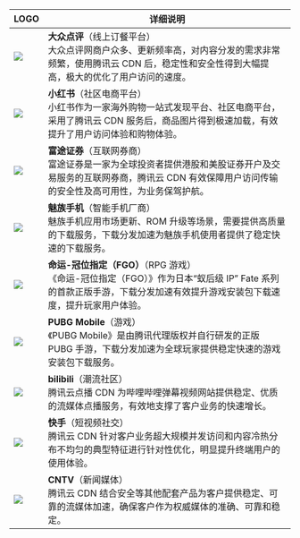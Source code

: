 
<table>
<thead>
<tr>
<th style="text-align: center;font-weight:700;">LOGO</th>
<th style="text-align: center;font-weight:700;">详细说明 </th>
</tr>
</thead>
<tbody><tr>
<td><a href="https://cloud.tencent.com/customer/o2o/dazongdianping" target="_blank"><img  src="https://main.qcloudimg.com/raw/e719363f856dd7ea0fb6f97851253a0d.png" style="box-shadow:none;"></a></td>
<td><strong>大众点评</strong>（线上订餐平台）<br>大众点评网商户众多、更新频率高，对内容分发的需求非常频繁，使用腾讯云 CDN 后，稳定性和安全性得到大幅提高，极大的优化了用户访问的速度。</td>
</tr>
<tr>
<td><a href="https://cloud.tencent.com/customer/E-Commerce/xiaohongshu" target="_blank"><img  src="https://main.qcloudimg.com/raw/31a0c8e9bf74fc92f713b4c5c0787aa6.png" style="box-shadow:none;"></a></td>
<td><strong>小红书</strong>（社区电商平台）<br>小红书作为一家海外购物一站式发现平台、社区电商平台，采用了腾讯云 CDN 服务后，商品图片得到极速加载，有效提升了用户访问体验和购物体验。</td>
</tr>
<tr>
<td><a href="https://cloud.tencent.com/customer/finance/ftzq" target="_blank"><img  src="https://main.qcloudimg.com/raw/f3e5d63fa394259b8856c3ad00b1fd4b.png" style="box-shadow:none;"></a></td>
<td><strong>富途证券</strong>（互联网券商）<br>富途证券是一家为全球投资者提供港股和美股证券开户及交易服务的互联网券商，腾讯云 CDN 有效保障用户访问传输的安全性及高可用性，为业务保驾护航。</td>
</tr>
<tr>
<td><img  src="https://main.qcloudimg.com/raw/73856ac785ac37bbe910d0a660b6cd1b.png" style="box-shadow:none;"></td>
<td><strong>魅族手机</strong>（智能手机厂商）<br>魅族手机应用市场更新、ROM 升级等场景，需要提供高质量的下载服务，下载分发加速为魅族手机使用者提供了稳定快速的下载服务。</td>
</tr>
<tr>
<td><img  src="https://main.qcloudimg.com/raw/b8dae4c73504242307f5ba09783dfc06.png" style="box-shadow:none;"></td>
<td><strong>命运-冠位指定（FGO）</strong>（RPG 游戏）<br>《命运-冠位指定（FGO）》作为日本“蚁后级 IP” Fate 系列的首款正版手游，下载分发加速有效提升游戏安装包下载速度，提升玩家用户体验。</td>
</tr>
<tr>
<td><a href="https://cloud.tencent.com/customer/game/PUBGMobile" target="_blank"><img  src="https://main.qcloudimg.com/raw/ac1b16157b7de533d0490c3dd245d793.png" style="box-shadow:none;"></a></td>
<td><strong>PUBG Mobile</strong>（游戏）<br>《PUBG Mobile》是由腾讯代理版权并自行研发的正版 PUBG 手游，下载分发加速为全球玩家提供稳定快速的游戏安装包下载服务。</td>
</tr>
<tr>
<td><a href="https://cloud.tencent.com/customer/video/bilibili" target="_blank"><img  src="https://main.qcloudimg.com/raw/d89d62bc9d8d0841da64ed048a775ca0.png" style="box-shadow:none;"></a></td>
<td><strong>bilibili</strong>（潮流社区）<br>腾讯云点播 CDN 为哔哩哔哩弹幕视频网站提供稳定、优质的流媒体点播服务，有效地支撑了客户业务的快速增长。</td>
</tr>
<tr>
<td><a href="https://cloud.tencent.com/customer/video/ks" target="_blank"><img  src="https://main.qcloudimg.com/raw/a0eeddee2fe192a82f43efaf3dbae689.png" style="box-shadow:none;"></a></td>
<td><strong>快手</strong>（短视频社交）<br>腾讯云 CDN 针对客户业务超大规模并发访问和内容冷热分布不均匀的典型特征进行针对性优化，明显提升终端用户的使用体验。</td>
</tr>
<tr>
<td><img  src="https://main.qcloudimg.com/raw/54465a33dbe10988d98d30801147d095.png" style="box-shadow:none;"></a></td>
<td><strong>CNTV</strong>（新闻媒体）<br>腾讯云 CDN 结合安全等其他配套产品为客户提供稳定、可靠的流媒体加速，确保客户作为权威媒体的准确、可靠和稳定。</td>
</tr>
</tbody></table>

